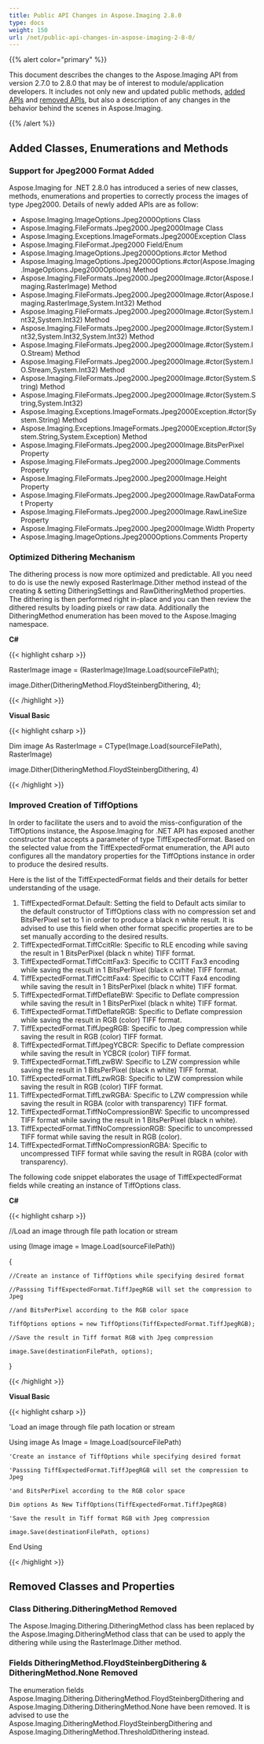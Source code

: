 ```yaml
---
title: Public API Changes in Aspose.Imaging 2.8.0
type: docs
weight: 150
url: /net/public-api-changes-in-aspose-imaging-2-8-0/
---
```


{{% alert color="primary" %}} 

This document describes the changes to the Aspose.Imaging API from version 2.7.0 to 2.8.0 that may be of interest to module/application developers. It includes not only new and updated public methods, [added APIs](/imaging/net/public-api-changes-in-aspose-imaging-2-8-0-html/) and [removed APIs](/imaging/net/public-api-changes-in-aspose-imaging-2-8-0-html/), but also a description of any changes in the behavior behind the scenes in Aspose.Imaging.

{{% /alert %}} 
## **Added Classes, Enumerations and Methods**
### **Support for Jpeg2000 Format Added**
Aspose.Imaging for .NET 2.8.0 has introduced a series of new classes, methods, enumerations and properties to correctly process the images of type Jpeg2000. Details of newly added APIs are as follow:

- Aspose.Imaging.ImageOptions.Jpeg2000Options Class
- Aspose.Imaging.FileFormats.Jpeg2000.Jpeg2000Image Class
- Aspose.Imaging.Exceptions.ImageFormats.Jpeg2000Exception Class
- Aspose.Imaging.FileFormat.Jpeg2000 Field/Enum
- Aspose.Imaging.ImageOptions.Jpeg2000Options.#ctor Method
- Aspose.Imaging.ImageOptions.Jpeg2000Options.#ctor(Aspose.Imaging.ImageOptions.Jpeg2000Options) Method
- Aspose.Imaging.FileFormats.Jpeg2000.Jpeg2000Image.#ctor(Aspose.Imaging.RasterImage) Method
- Aspose.Imaging.FileFormats.Jpeg2000.Jpeg2000Image.#ctor(Aspose.Imaging.RasterImage,System.Int32) Method
- Aspose.Imaging.FileFormats.Jpeg2000.Jpeg2000Image.#ctor(System.Int32,System.Int32) Method
- Aspose.Imaging.FileFormats.Jpeg2000.Jpeg2000Image.#ctor(System.Int32,System.Int32,System.Int32) Method
- Aspose.Imaging.FileFormats.Jpeg2000.Jpeg2000Image.#ctor(System.IO.Stream) Method
- Aspose.Imaging.FileFormats.Jpeg2000.Jpeg2000Image.#ctor(System.IO.Stream,System.Int32) Method
- Aspose.Imaging.FileFormats.Jpeg2000.Jpeg2000Image.#ctor(System.String) Method
- Aspose.Imaging.FileFormats.Jpeg2000.Jpeg2000Image.#ctor(System.String,System.Int32)
- Aspose.Imaging.Exceptions.ImageFormats.Jpeg2000Exception.#ctor(System.String) Method
- Aspose.Imaging.Exceptions.ImageFormats.Jpeg2000Exception.#ctor(System.String,System.Exception) Method
- Aspose.Imaging.FileFormats.Jpeg2000.Jpeg2000Image.BitsPerPixel Property
- Aspose.Imaging.FileFormats.Jpeg2000.Jpeg2000Image.Comments Property
- Aspose.Imaging.FileFormats.Jpeg2000.Jpeg2000Image.Height Property
- Aspose.Imaging.FileFormats.Jpeg2000.Jpeg2000Image.RawDataFormat Property
- Aspose.Imaging.FileFormats.Jpeg2000.Jpeg2000Image.RawLineSize Property
- Aspose.Imaging.FileFormats.Jpeg2000.Jpeg2000Image.Width Property
- Aspose.Imaging.ImageOptions.Jpeg2000Options.Comments Property
### **Optimized Dithering Mechanism**
The dithering process is now more optimized and predictable. All you need to do is use the newly exposed RasterImage.Dither method instead of the creating & setting DitheringSettings and RawDitheringMethod properties. The dithering is then performed right in-place and you can then review the dithered results by loading pixels or raw data. Additionally the DitheringMethod enumeration has been moved to the Aspose.Imaging namespace.

**C#**

{{< highlight csharp >}}

 RasterImage image = (RasterImage)Image.Load(sourceFilePath);

image.Dither(DitheringMethod.FloydSteinbergDithering, 4);

{{< /highlight >}}

**Visual Basic**

{{< highlight csharp >}}

 Dim image As RasterImage = CType(Image.Load(sourceFilePath), RasterImage)

image.Dither(DitheringMethod.FloydSteinbergDithering, 4)

{{< /highlight >}}
### **Improved Creation of TiffOptions**
In order to facilitate the users and to avoid the miss-configuration of the TiffOptions instance, the Aspose.Imaging for .NET API has exposed another constructor that accepts a parameter of type TiffExpectedFormat. Based on the selected value from the TiffExpectedFormat enumeration, the API auto configures all the mandatory properties for the TiffOptions instance in order to produce the desired results. 

Here is the list of the TiffExpectedFormat fields and their details for better understanding of the usage.

1. TiffExpectedFormat.Default: Setting the field to Default acts similar to the default constructor of TiffOptions class with no compression set and BitsPerPixel set to 1 in order to produce a black n white result. It is advised to use this field when other format specific properties are to be set manually according to the desired results.
1. TiffExpectedFormat.TiffCcitRle: Specific to RLE encoding while saving the result in 1 BitsPerPixel (black n white) TIFF format.
1. TiffExpectedFormat.TiffCcittFax3: Specific to CCITT Fax3 encoding while saving the result in 1 BitsPerPixel (black n white) TIFF format.
1. TiffExpectedFormat.TiffCcittFax4: Specific to CCITT Fax4 encoding while saving the result in 1 BitsPerPixel (black n white) TIFF format.
1. TiffExpectedFormat.TiffDeflateBW: Specific to Deflate compression while saving the result in 1 BitsPerPixel (black n white) TIFF format.
1. TiffExpectedFormat.TiffDeflateRGB: Specific to Deflate compression while saving the result in RGB (color) TIFF format.
1. TiffExpectedFormat.TiffJpegRGB: Specific to Jpeg compression while saving the result in RGB (color) TIFF format.
1. TiffExpectedFormat.TiffJpegYCBCR: Specific to Deflate compression while saving the result in YCBCR (color) TIFF format.
1. TiffExpectedFormat.TiffLzwBW: Specific to LZW compression while saving the result in 1 BitsPerPixel (black n white) TIFF format.
1. TiffExpectedFormat.TiffLzwRGB: Specific to LZW compression while saving the result in RGB (color) TIFF format.
1. TiffExpectedFormat.TiffLzwRGBA: Specific to LZW compression while saving the result in RGBA (color with transparency) TIFF format.
1. TiffExpectedFormat.TiffNoCompressionBW: Specific to uncompressed TIFF format while saving the result in 1 BitsPerPixel (black n white).
1. TiffExpectedFormat.TiffNoCompressionRGB: Specific to uncompressed TIFF format while saving the result in RGB (color).
1. TiffExpectedFormat.TiffNoCompressionRGBA: Specific to uncompressed TIFF format while saving the result in RGBA (color with transparency).

The following code snippet elaborates the usage of TiffExpectedFormat fields while creating an instance of TiffOptions class.

**C#**

{{< highlight csharp >}}

 //Load an image through file path location or stream

using (Image image = Image.Load(sourceFilePath))

{

    //Create an instance of TiffOptions while specifying desired format

    //Passsing TiffExpectedFormat.TiffJpegRGB will set the compression to Jpeg 

    //and BitsPerPixel according to the RGB color space

    TiffOptions options = new TiffOptions(TiffExpectedFormat.TiffJpegRGB); 

    //Save the result in Tiff format RGB with Jpeg compression

    image.Save(destinationFilePath, options);

}

{{< /highlight >}}

**Visual Basic**

{{< highlight csharp >}}

 'Load an image through file path location or stream

Using image As Image = Image.Load(sourceFilePath)

	'Create an instance of TiffOptions while specifying desired format

	'Passsing TiffExpectedFormat.TiffJpegRGB will set the compression to Jpeg 

	'and BitsPerPixel according to the RGB color space

	Dim options As New TiffOptions(TiffExpectedFormat.TiffJpegRGB)

	'Save the result in Tiff format RGB with Jpeg compression

	image.Save(destinationFilePath, options)

End Using

{{< /highlight >}}
## **Removed Classes and Properties**
### **Class Dithering.DitheringMethod Removed**
The Aspose.Imaging.Dithering.DitheringMethod class has been replaced by the Aspose.Imaging.DitheringMethod class that can be used to apply the dithering while using the RasterImage.Dither method.
### **Fields DitheringMethod.FloydSteinbergDithering & DitheringMethod.None Removed**
The enumeration fields Aspose.Imaging.Dithering.DitheringMethod.FloydSteinbergDithering and Aspose.Imaging.Dithering.DitheringMethod.None have been removed. It is advised to use the Aspose.Imaging.DitheringMethod.FloydSteinbergDithering and Aspose.Imaging.DitheringMethod.ThresholdDithering instead.
